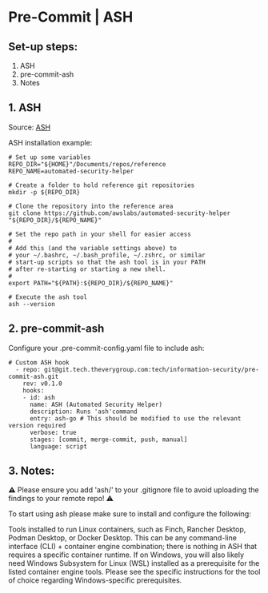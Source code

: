 # Pre-Commit | ASH

## Set-up steps:

1. ASH
2. pre-commit-ash
3. Notes

## 1. ASH

Source: [ASH](https://github.com/awslabs/automated-security-helper?tab=readme-ov-file)

ASH installation example:
``` 
# Set up some variables
REPO_DIR="${HOME}"/Documents/repos/reference
REPO_NAME=automated-security-helper

# Create a folder to hold reference git repositories
mkdir -p ${REPO_DIR}

# Clone the repository into the reference area
git clone https://github.com/awslabs/automated-security-helper "${REPO_DIR}/${REPO_NAME}"

# Set the repo path in your shell for easier access
#
# Add this (and the variable settings above) to
# your ~/.bashrc, ~/.bash_profile, ~/.zshrc, or similar
# start-up scripts so that the ash tool is in your PATH
# after re-starting or starting a new shell.
#
export PATH="${PATH}:${REPO_DIR}/${REPO_NAME}"

# Execute the ash tool
ash --version
```

## 2. pre-commit-ash

Configure your .pre-commit-config.yaml file to include ash:

```
# Custom ASH hook 
  - repo: git@git.tech.theverygroup.com:tech/information-security/pre-commit-ash.git
    rev: v0.1.0
    hooks:
    - id: ash
      name: ASH (Automated Security Helper)
      description: Runs 'ash'command 
      entry: ash-go # This should be modified to use the relevant version required
      verbose: true
      stages: [commit, merge-commit, push, manual]
      language: script
```

## 3. Notes:

⚠️ Please ensure you add 'ash/' to your .gitignore file to avoid uploading the findings to your remote repo! ⚠️

To start using ash please make sure to install and configure the following:

Tools installed to run Linux containers, such as Finch, Rancher Desktop, Podman Desktop, or Docker Desktop.
This can be any command-line interface (CLI) + container engine combination; there is nothing in ASH that requires a specific container runtime.
If on Windows, you will also likely need Windows Subsystem for Linux (WSL) installed as a prerequisite for the listed container engine tools. Please see the specific instructions for the tool of choice regarding Windows-specific prerequisites.